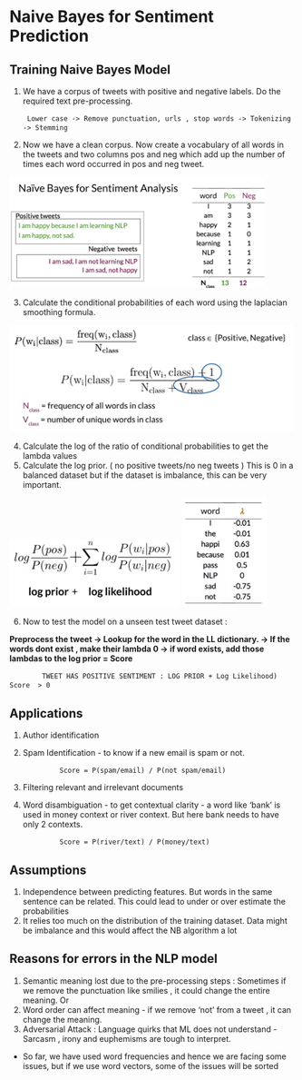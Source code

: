 
# Naive Bayes for Sentiment Prediction

## Training Naive Bayes Model 

1) We have a corpus of tweets with positive and negative labels. Do the required text pre-processing. 

        Lower case -> Remove punctuation, urls , stop words -> Tokenizing -> Stemming

2) Now we have a clean corpus. Now create a vocabulary of all words in the tweets and two columns pos and neg which add up the number of times each word occurred in pos and neg tweet. 

<img src= "Plots/1.png"  width = '450'>


3) Calculate the conditional probabilities of each word using the laplacian smoothing formula. 

<img src= "Plots/2.png"  width = '500'>


4) Calculate the log of the ratio of conditional probabilities to get the lambda values 
5) Calculate the log prior. ( no positive tweets/no neg tweets ) This is 0 in a balanced dataset but if the dataset is imbalance, this can be very important. 

<p float="left">
  <img src="Plots/3.png" width="300" />
  
  <img src="Plots/4.png" width="150" /> 
</p>


6) Now to test the model on a unseen test tweet dataset : 

**Preprocess the tweet -> Lookup for the word in the LL dictionary. -> If the words dont exist , make their lambda 0 -> if word exists, add those lambdas to the log prior = Score**

            TWEET HAS POSITIVE SENTIMENT : LOG PRIOR + Log Likelihood) Score  > 0
            

## Applications 
1) Author identification 
2) Spam Identification - to know if a new email is spam or not. 

                Score = P(spam/email) / P(not spam/email)

3) Filtering relevant and irrelevant documents 
4) Word disambiguation - to get contextual clarity - a word like ‘bank’ is used in money context or river context. But here bank needs to have only 2 contexts. 

                Score = P(river/text) / P(money/text)

## Assumptions
1) Independence between predicting features. But words in the same sentence can be related. This could lead to under or over estimate the probabilities 
2) It relies too much on the distribution of the training dataset. Data might be imbalance and this would affect the NB algorithm a lot


## Reasons for errors in the NLP model 
1) Semantic meaning lost due to the pre-processing steps : Sometimes if we remove the punctuation like smilies , it could change the entire meaning. Or 
2) Word order can affect meaning - if we remove ‘not’ from a tweet , it can change the meaning. 
3) Adversarial Attack : Language quirks that ML does not understand - Sarcasm , irony and euphemisms are tough to interpret. 


- So far, we have used word frequencies and hence we are facing some issues, but if we use word vectors, some of the issues will be sorted
